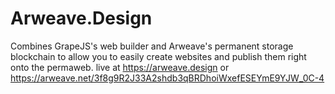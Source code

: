 # Arweave.Design
Combines GrapeJS's web builder and Arweave's permanent storage blockchain to allow you to easily create websites and publish them right onto the permaweb.
live at https://arweave.design or https://arweave.net/3f8g9R2J33A2shdb3qBRDhoiWxefESEYmE9YJW_0C-4
